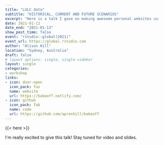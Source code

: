 ```yaml
---
title: "LULC data"
subtitle: "HISTORICAL, CURRENT AND FUTURE SCENARIOS"
excerpt: "Here is a talk I gave on making awesome personal websites using Hugo, blogdown, GitHub, and Netlify."
date: 2021-01-12
date_end: "2021-01-13"
show_post_time: false
event: "rstudio::global(2021)"
event_url: https://global.rstudio.com
author: "Alison Hill"
location: "Sydney, Australia"
draft: false
# layout options: single, single-sidebar
layout: single
categories:
- workshop
links:
- icon: door-open
  icon_pack: fas
  name: website
  url: https://bakeoff.netlify.com/
- icon: github
  icon_pack: fab
  name: code
  url: https://github.com/apreshill/bakeoff
---
```


{{< here >}}

I'm really excited to give this talk! Stay tuned for video and slides.
